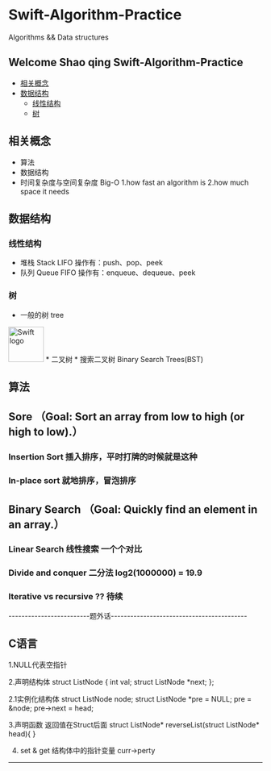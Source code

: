 # Swift-Algorithm-Practice
Algorithms && Data structures

## Welcome Shao qing Swift-Algorithm-Practice
- [相关概念](相关概念)
- [数据结构](数据结构)
  - [线性结构](线性结构)
  - [树](树)
  
  
## 相关概念
* 算法
* 数据结构
* 时间复杂度与空间复杂度 Big-O
1.how fast an algorithm is 
2.how much space it needs

## 数据结构

### 线性结构
* 堆栈 Stack LIFO 
操作有：push、pop、peek
* 队列 Queue FIFO
操作有：enqueue、dequeue、peek

### 树
* 一般的树 tree 
<img src="https://swift.org/assets/images/swift.svg" alt="Swift logo" height="70" >
* 二叉树
* 搜索二叉树 Binary Search Trees(BST)

## 算法

## Sore （Goal: Sort an array from low to high (or high to low).）
### Insertion Sort 插入排序，平时打牌的时候就是这种
### In-place sort 就地排序，冒泡排序

## Binary Search （Goal: Quickly find an element in an array.）
### Linear Search 线性搜索 一个个对比
### Divide and conquer 二分法 log2(1000000) = 19.9
### Iterative vs recursive ?? 待续





-------------------------题外话------------------------------------------
## C语言
1.NULL代表空指针

2.声明结构体
 struct ListNode {
     int val;
     struct ListNode *next;
 };
 
 2.1实例化结构体
 struct ListNode node;
 struct ListNode *pre = NULL;
 pre = &node;
 pre->next = head;

 3.声明函数 返回值在Struct后面
 struct ListNode* reverseList(struct ListNode* head){
 }
 
 4. set & get 结构体中的指针变量
 curr->perty
 
 
 -------------------------------------------------------------------


